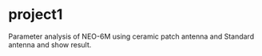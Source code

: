 # project1
Parameter analysis of NEO-6M using ceramic patch antenna and Standard antenna and show result.
